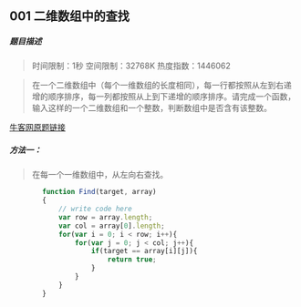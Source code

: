 
## 001 二维数组中的查找
##### 题目描述
>时间限制：1秒 空间限制：32768K 热度指数：1446062

>在一个二维数组中（每个一维数组的长度相同），每一行都按照从左到右递增的顺序排序，每一列都按照从上到下递增的顺序排序。请完成一个函数，输入这样的一个二维数组和一个整数，判断数组中是否含有该整数。

[牛客网原题链接](https://www.nowcoder.com/practice/abc3fe2ce8e146608e868a70efebf62e?tpId=13&tqId=11154&tPage=1&rp=1&ru=%2Fta%2Fcoding-interviews&qru=%2Fta%2Fcoding-interviews%2Fquestion-ranking)

##### 方法一：
>在每一个一维数组中，从左向右查找。

```javascript
        function Find(target, array)
        {
            // write code here
            var row = array.length;
            var col = array[0].length;
            for(var i = 0; i < row; i++){
                for(var j = 0; j < col; j++){
                    if(target == array[i][j]){
                        return true;
                    }
                }
            }
        }   
```